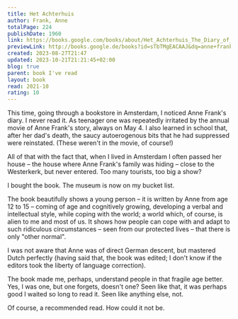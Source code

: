 ```yaml
---
title: Het Achterhuis
author: Frank, Anne
totalPage: 224
publishDate: 1960
link: https://books.google.com/books/about/Het_Achterhuis_The_Diary_of_Anne_Frank.html?hl=&id=sTbTMgEACAAJ
previewLink: http://books.google.de/books?id=sTbTMgEACAAJ&dq=anne+frank,+het+achterhuis&hl=&as_pt=BOOKS&cd=1&source=gbs_api
created: 2023-08-27T21:47
updated: 2023-10-21T21:21:45+02:00
blog: true
parent: book I've read
layout: book
read: 2021-10
rating: 10
---
```


This time, going through a bookstore in Amsterdam, I noticed Anne Frank's diary.  I never read it.  As teenager one was repeatedly irritated by the annual movie of Anne Frank's story, always on May 4. I also learned in school that, after her dad's death, the saucy autoerogenous bits that he had suppressed were reinstated. (These weren't in the movie, of course!)  

All of that with the fact that, when I lived in Amsterdam I often passed her house – the house where Anne Frank's family was hiding – close to the Westerkerk, but never entered. Too many tourists, too big a show?

I bought the book.  The museum is now on my bucket list.

The book beautifully shows a young person – it is written by Anne from age 12 to 15 – coming of age and cognitively growing, developing a verbal and intellectual style, while coping with the world; a world which, of course, is alien to me and most of us. It shows how people can cope with and adapt to such ridiculous circumstances – seen from our protected lives – that there is only "other normal". 

I was not aware that Anne was of direct German descent, but mastered Dutch perfectly (having said that, the book was edited; I don't know if the editors took the liberty of language correction).

The book made me, perhaps, understand people in that fragile age better. Yes, I was one, but one forgets, doesn't one?  Seen like that, it was perhaps good I waited so long to read it.  Seen like anything else, not.

Of course, a recommended read.  How could it not be.